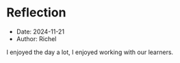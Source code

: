 # Reflection

- Date: 2024-11-21
- Author: Richel

I enjoyed the day a lot, I enjoyed working with our learners.
